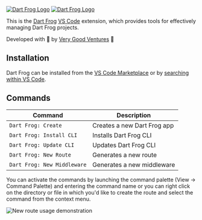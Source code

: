 [![Dart Frog Logo][logo_white]][dart_frog_link_dark]
[![Dart Frog Logo][logo_black]][dart_frog_link_light]

This is the [Dart Frog](https://dartfrog.vgv.dev/) [VS Code](https://code.visualstudio.com/) extension, which provides tools for effectively managing Dart Frog projects.

Developed with 💙 by [Very Good Ventures][very_good_ventures_link] 🦄

## Installation

Dart Frog can be installed from the [VS Code Marketplace](https://marketplace.visualstudio.com/vscode) or by [searching within VS Code](https://code.visualstudio.com/docs/editor/extension-gallery#_search-for-an-extension).

## Commands

| Command                     | Description                 |
| --------------------------- | --------------------------- |
| `Dart Frog: Create`         | Creates a new Dart Frog app |
| `Dart Frog: Install CLI`    | Installs Dart Frog CLI      |
| `Dart Frog: Update CLI`     | Updates Dart Frog CLI       |
| `Dart Frog: New Route`      | Generates a new route       |
| `Dart Frog: New Middleware` | Generates a new middleware  |

You can activate the commands by launching the command palette (View -> Command Palette) and entering the command name or you can right click on the directory or file in which you'd like to create the route and select the command from the context menu.

![New route usage demonstration](https://github.com/VeryGoodOpenSource/dart_frog/blob/alestiago/improve-readme/extensions/vscode/assets/new-route-usage.gif)

[ci_link]: https://github.com/VeryGoodOpenSource/dart_frog/actions/workflows/main.yaml
[dart_frog_link_dark]: https://github.com/verygoodopensource/dart_frog#gh-dark-mode-only
[dart_frog_link_light]: https://github.com/verygoodopensource/dart_frog#gh-light-mode-only
[license_link]: https://opensource.org/licenses/MIT
[logo_black]: https://raw.githubusercontent.com/VeryGoodOpenSource/dart_frog/main/assets/dart_frog_logo_black.png#gh-light-mode-only
[logo_white]: https://raw.githubusercontent.com/VeryGoodOpenSource/dart_frog/main/assets/dart_frog_logo_white.png#gh-dark-mode-only
[very_good_ventures_link]: https://verygood.ventures
